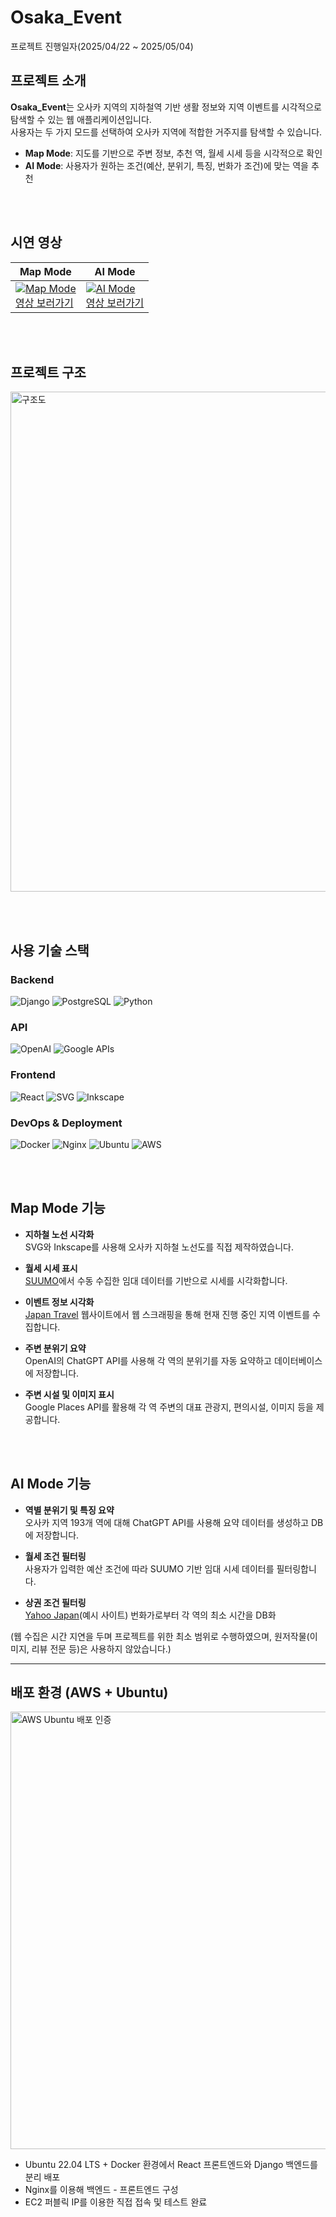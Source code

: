 # Osaka_Event 
프로젝트 진행일자(2025/04/22 ~ 2025/05/04)

## 프로젝트 소개

**Osaka_Event**는 오사카 지역의 지하철역 기반 생활 정보와 지역 이벤트를 시각적으로 탐색할 수 있는 웹 애플리케이션입니다.  
사용자는 두 가지 모드를 선택하여 오사카 지역에 적합한 거주지를 탐색할 수 있습니다.

- **Map Mode**: 지도를 기반으로 주변 정보, 추천 역, 월세 시세 등을 시각적으로 확인
- **AI Mode**: 사용자가 원하는 조건(예산, 분위기, 특징, 번화가 조건)에 맞는 역을 추천

<br/><br/>

## 시연 영상

| Map Mode | AI Mode |
|----------|---------|
| [![Map Mode](https://github.com/user-attachments/assets/bfa4250e-5e7d-41ca-96c2-6590ca7d8920)](https://www.youtube.com/watch?v=G9FsQ2JF76w)<br>[영상 보러가기](https://www.youtube.com/watch?v=G9FsQ2JF76w) | [![AI Mode](https://github.com/user-attachments/assets/e0174ba9-b1f4-4ed0-bd89-42d353452cb7)](https://youtu.be/-IkcyRilcVI)<br>[영상 보러가기](https://youtu.be/-IkcyRilcVI) |

<br/><br/>

## 프로젝트 구조

<img src="https://github.com/user-attachments/assets/49c891e9-dc41-4b93-b65b-45e5f94044c3" width="800" alt="구조도" />

<br/><br/>

## 사용 기술 스택

### Backend
![Django](https://img.shields.io/badge/Django-092E20?style=flat-square&logo=django&logoColor=white)
![PostgreSQL](https://img.shields.io/badge/PostgreSQL-336791?style=flat-square&logo=postgresql&logoColor=white)
![Python](https://img.shields.io/badge/Python-3776AB?style=flat-square&logo=python&logoColor=white)

### API
![OpenAI](https://img.shields.io/badge/OpenAI-412991?style=flat-square&logo=openai&logoColor=white)
![Google APIs](https://img.shields.io/badge/Google%20APIs-4285F4?style=flat-square&logo=google&logoColor=white)

### Frontend
![React](https://img.shields.io/badge/React-61DAFB?style=flat-square&logo=react&logoColor=black)
![SVG](https://img.shields.io/badge/SVG-FFB13B?style=flat-square&logo=svg&logoColor=white)
![Inkscape](https://img.shields.io/badge/Inkscape-000000?style=flat-square&logo=inkscape&logoColor=white)

### DevOps & Deployment
![Docker](https://img.shields.io/badge/Docker-2496ED?style=flat-square&logo=docker&logoColor=white)
![Nginx](https://img.shields.io/badge/Nginx-009639?style=flat-square&logo=nginx&logoColor=white)
![Ubuntu](https://img.shields.io/badge/Ubuntu-E95420?style=flat-square&logo=ubuntu&logoColor=white)
![AWS](https://img.shields.io/badge/AWS-232F3E?style=flat-square&logo=amazon-aws&logoColor=white)

<br/><br/>

## Map Mode 기능

- **지하철 노선 시각화**  
  SVG와 Inkscape를 사용해 오사카 지하철 노선도를 직접 제작하였습니다.

- **월세 시세 표시**  
  [SUUMO](https://suumo.jp/)에서 수동 수집한 임대 데이터를 기반으로 시세를 시각화합니다.

- **이벤트 정보 시각화**  
  [Japan Travel](https://www.japan.travel/) 웹사이트에서 웹 스크래핑을 통해 현재 진행 중인 지역 이벤트를 수집합니다.

- **주변 분위기 요약**  
  OpenAI의 ChatGPT API를 사용해 각 역의 분위기를 자동 요약하고 데이터베이스에 저장합니다.

- **주변 시설 및 이미지 표시**  
  Google Places API를 활용해 각 역 주변의 대표 관광지, 편의시설, 이미지 등을 제공합니다.

<br/><br/>

## AI Mode 기능

- **역별 분위기 및 특징 요약**  
  오사카 지역 193개 역에 대해 ChatGPT API를 사용해 요약 데이터를 생성하고 DB에 저장합니다.

- **월세 조건 필터링**  
  사용자가 입력한 예산 조건에 따라 SUUMO 기반 임대 시세 데이터를 필터링합니다.

- **상권 조건 필터링**  
  [Yahoo Japan](https://transit.yahoo.co.jp/search/result?from=難波&to=梅田)(예시 사이트) 번화가로부터 각 역의 최소 시간을 DB화


(웹 수집은 시간 지연을 두며 프로젝트를 위한 최소 범위로 수행하였으며, 원저작물(이미지, 리뷰 전문 등)은 사용하지 않았습니다.)

---

## 배포 환경 (AWS + Ubuntu)

<img src="https://github.com/user-attachments/assets/c13a3199-8aa6-4404-b4ae-c92bd9262db8" width="700" alt="AWS Ubuntu 배포 인증" />

- Ubuntu 22.04 LTS + Docker 환경에서 React 프론트엔드와 Django 백엔드를 분리 배포
- Nginx를 이용해 백엔드 - 프론트엔드 구성
- EC2 퍼블릭 IP를 이용한 직접 접속 및 테스트 완료
